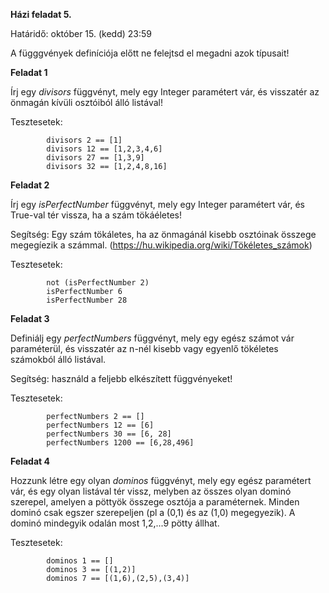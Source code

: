 **Házi feladat 5.**

Határidő: október 15. (kedd) 23:59

A függgvények definíciója előtt ne felejtsd el megadni azok típusait!

**Feladat 1**

Írj egy *divisors* függvényt, mely egy Integer paramétert vár, és visszatér az önmagán kívüli osztóiból álló listával!

Tesztesetek:

            divisors 2 == [1]
            divisors 12 == [1,2,3,4,6]
            divisors 27 == [1,3,9]
            divisors 32 == [1,2,4,8,16]


**Feladat 2**

Írj egy *isPerfectNumber* függvényt, mely egy Integer paramétert vár, és True-val tér vissza, ha a szám tökáéletes!

Segítség: Egy szám tökáletes, ha az önmagánál kisebb osztóinak összege megegíezik a számmal. (https://hu.wikipedia.org/wiki/Tökéletes_számok)

Tesztesetek:

            not (isPerfectNumber 2)
            isPerfectNumber 6
            isPerfectNumber 28

**Feladat 3**

Definiálj egy *perfectNumbers* függvényt, mely egy egész számot vár paraméterül, és visszatér az n-nél kisebb vagy egyenlő tökéletes számokból álló listával.

Segítség: használd a feljebb elkészített függvényeket!

Tesztesetek:

            perfectNumbers 2 == []
            perfectNumbers 12 == [6]
            perfectNumbers 30 == [6, 28]
            perfectNumbers 1200 == [6,28,496]

**Feladat 4**

Hozzunk létre egy olyan *dominos* függvényt, mely egy egész paramétert vár, és egy olyan listával tér vissz, melyben az összes olyan dominó szerepel, amelyen a pöttyök összege osztója a paraméternek. Minden dominó csak egszer szerepeljen (pl a (0,1) és az (1,0) megegyezik). A dominó mindegyik odalán most 1,2,...9 pötty állhat.

Tesztesetek:

            dominos 1 == []
            dominos 3 == [(1,2)]
            dominos 7 == [(1,6),(2,5),(3,4)]
            


